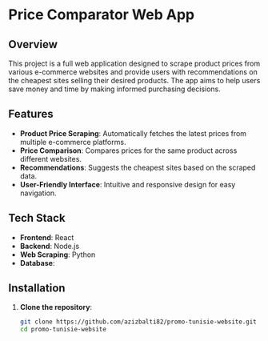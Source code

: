 # Price Comparator Web App

## Overview

This project is a full web application designed to scrape product prices from various e-commerce websites and provide users with recommendations on the cheapest sites selling their desired products. The app aims to help users save money and time by making informed purchasing decisions.

## Features

- **Product Price Scraping**: Automatically fetches the latest prices from multiple e-commerce platforms.
- **Price Comparison**: Compares prices for the same product across different websites.
- **Recommendations**: Suggests the cheapest sites based on the scraped data.
- **User-Friendly Interface**: Intuitive and responsive design for easy navigation.

## Tech Stack

- **Frontend**: React
- **Backend**: Node.js
- **Web Scraping**: Python
- **Database**: 

## Installation

1. **Clone the repository**:
   ```bash
   git clone https://github.com/azizbalti82/promo-tunisie-website.git
   cd promo-tunisie-website
